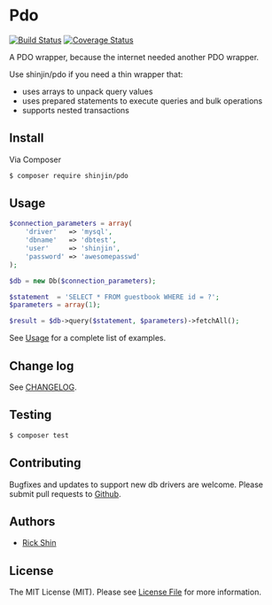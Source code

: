 # Pdo

[![Build Status][ico-travis]][link-travis]
[![Coverage Status][ico-coveralls]][link-coveralls]

A PDO wrapper, because the internet needed another PDO wrapper.

Use shinjin/pdo if you need a thin wrapper that:
* uses arrays to unpack query values
* uses prepared statements to execute queries and bulk operations
* supports nested transactions

## Install

Via Composer

``` bash
$ composer require shinjin/pdo
```

## Usage

``` php
$connection_parameters = array(
    'driver'   => 'mysql',
    'dbname'   => 'dbtest',
    'user'     => 'shinjin',
    'password' => 'awesomepasswd'
);

$db = new Db($connection_parameters);

$statement  = 'SELECT * FROM guestbook WHERE id = ?';
$parameters = array(1);

$result = $db->query($statement, $parameters)->fetchAll();
```
See [Usage](docs/Usage.md) for a complete list of examples.

## Change log

See [CHANGELOG](CHANGELOG.md).

## Testing

``` bash
$ composer test
```

## Contributing

Bugfixes and updates to support new db drivers are welcome. Please submit pull requests to [Github][link-github].

## Authors

- [Rick Shin][link-author]

## License

The MIT License (MIT). Please see [License File](LICENSE.md) for more information.

[ico-coveralls]: https://coveralls.io/repos/github/shinjin/pdo/badge.svg
[ico-travis]: https://img.shields.io/travis/shinjin/pdo/master.svg?style=flat-square

[link-author]: https://github.com/shinjin
[link-github]: https://github.com/shinjin/pdo
[link-coveralls]: https://coveralls.io/github/shinjin/pdo
[link-travis]: https://travis-ci.org/shinjin/pdo
